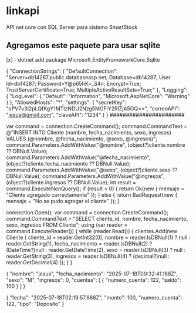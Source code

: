 # linkapi
API net core con SQL Server para sistema SmartStock

## Agregamos este paquete para usar sqlite
[x] - dotnet add package Microsoft.EntityFrameworkCore.Sqlite


{
  "ConnectionStrings": {
    "DefaultConnection": "Server=db14287.public.databaseasp.net; Database=db14287; User Id=db14287; Password=Y@p65hK=_S4n; Encrypt=True; TrustServerCertificate=True; MultipleActiveResultSets=True;"
  },
  "Logging": {
    "LogLevel": {
      "Default": "Information",
      "Microsoft.AspNetCore": "Warning"
    }
  },
  "AllowedHosts": "*",
  "settings": {
    "secretKey": "oPV7v3I2pLQfKgY1MTIzNDU2Nzg5MGFiY2RlZjA5OQ==",
    "correoAPI": "jesus@gmail.com",
    "claveAPI": "1234"
  }
}
#######################

var command = connection.CreateCommand();
               command.CommandText = @"INSERT INTO Cliente (nombre, fecha_nacimiento, sexo, ingresos) VALUES (@nombre, @fecha_nacimiento, @sexo, @ingresos)";
               command.Parameters.AddWithValue("@nombre", (object?)cliente.nombre ?? DBNull.Value);
               command.Parameters.AddWithValue("@fecha_nacimiento", (object?)cliente.fecha_nacimiento ?? DBNull.Value);
               command.Parameters.AddWithValue("@sexo", (object?)cliente.sexo ?? DBNull.Value);
               command.Parameters.AddWithValue("@ingresos", (object?)cliente.ingresos ?? DBNull.Value);
               int result = command.ExecuteNonQuery();
               if (result > 0)
               {
                  return Ok(new { mensaje = "Cliente agregado correctamente" });
               }
               else
               {
                  return BadRequest(new { mensaje = "No se pudo agregar el cliente" });
                }

connection.Open();
                var command = connection.CreateCommand();
                command.CommandText = "SELECT cliente_id, nombre, fecha_nacimiento, sexo, ingresos FROM Cliente";
                using (var reader = command.ExecuteReader())
                {
                    while (reader.Read())
                    {
                        clientes.Add(new Cliente
                        {
                            cliente_id = reader.GetInt32(0),
                            nombre = reader.IsDBNull(1) ? null : reader.GetString(1),
                            fecha_nacimiento = reader.IsDBNull(2) ? (DateTime?)null : reader.GetDateTime(2),
                            sexo = reader.IsDBNull(3) ? null : reader.GetString(3),
                            ingresos = reader.IsDBNull(4) ? (decimal?)null : reader.GetDecimal(4)
                        });
                    }
                }



{
  "nombre": "jesus",
  "fecha_nacimiento": "2025-07-18T00:32:41.188Z",
  "sexo": "M",
  "ingresos": 0,
  "cuentas": [
    {
      "numero_cuenta": 122,
      "saldo": 100
    }
  ]
}

{
  "fecha": "2025-07-18T02:19:57.868Z",
  "monto": 100,
  "numero_cuenta": 122,
  "tipo": "Deposito"
}